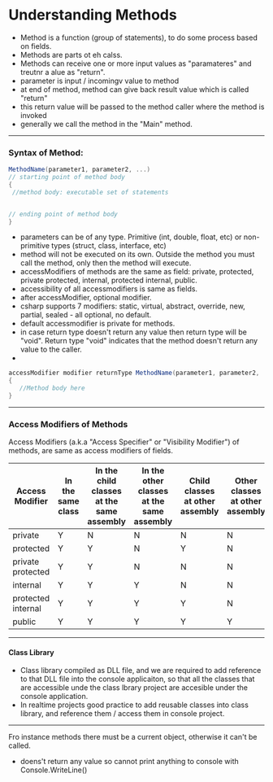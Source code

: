 # Understanding Methods

- Method is a function (group of statements), to do some process based on fields. 
- Methods are parts ot eh calss. 
- Methods can receive one or more input values as "paramateres" and treutnr a alue as "return". 
- parameter is input / incomingv value to method
- at end of method, method can give back result value which is called "return"
- this return value will be passed to the method caller where the method is invoked
- generally we call the method in the "Main" method. 

---

### Syntax of Method: 

```csharp
MethodName(parameter1, parameter2, ...)
// starting point of method body
{
 //method body: executable set of statements


// ending point of method body
}
```

- parameters can be of any type. Primitive (int, double, float, etc) or non-primitive types (struct, class, interface, etc)
- method will not be executed on its own. Outside the method you must call the method, only then the method will execute. 
- accessModifiers of methods are the same as field: private, protected, private protected, internal, protected internal, public. 
- accessibility of all accessmodifiers is same as fields. 
- after accessModifier, optional modifier. 
- csharp supports 7 modifiers: static, virtual, abstract, override, new, partial, sealed - all optional, no default.
- default accessmodifier is private for methods. 
- in case return type doesn't return any value then return type will be "void". Return type "void" indicates that the method doesn't return any value to the caller.
- 

```csharp
accessModifier modifier returnType MethodName(parameter1, parameter2, ...) 
{ 
   //Method body here
}
```

---
### Access Modifiers of Methods

Access Modifiers (a.k.a "Access Specifier" or "Visibility Modifier") of methods, are same as access modifiers of fields. 


| Access Modifier    | In the same class | In the child classes at the same assembly | In the other classes at the same assembly | Child classes at other assembly | Other classes at other assembly |
|--------------------|-------------------|-------------------------------------------|-------------------------------------------|---------------------------------|---------------------------------|
| private            | Y                 | N                                         | N                                         | N                               | N                               |
| protected          | Y                 | Y                                         | N                                         | Y                               | N                               |
| private protected  | Y                 | Y                                         | N                                         | N                               | N                               |
| internal           | Y                 | Y                                         | Y                                         | N                               | N                               |
| protected internal | Y                 | Y                                         | Y                                         | Y                               | N                               |
| public             | Y                 | Y                                         | Y                                         | Y                               | Y                               |

---

#### Class Library
- Class library compiled as DLL file, and we are required to add reference to that DLL file into the console applicaiton, so that all the classes that are accessible unde the class lbrary project are accesible under the console application.
- In realtime projects good practice to add reusable classes into class library, and reference them / access them in console project. 
---
Fro instance methods there must be a current object, otherwise it can't be called.
- doens't return any value so cannot print anything to console with Console.WriteLine()

